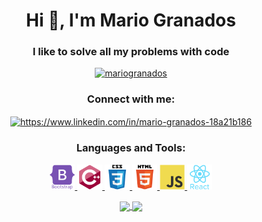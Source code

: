 <h1 align="center">Hi 👋, I'm Mario Granados</h1>
<h3 align="center">I like to solve all my problems with code</h3>

<p align="center"> <a href="https://github.com/ryo-ma/github-profile-trophy"><img src="https://github-profile-trophy.vercel.app/?username=mariogranados" alt="mariogranados" /></a> </p>

<h3 align="center">Connect with me:</h3>
<p align="center">
<a href="https://linkedin.com/in/https://www.linkedin.com/in/mario-granados-18a21b186" target="blank"><img align="center" src="https://raw.githubusercontent.com/rahuldkjain/github-profile-readme-generator/master/src/images/icons/Social/linked-in-alt.svg" alt="https://www.linkedin.com/in/mario-granados-18a21b186" height="30" width="40" /></a>
</p>

<h3 align="center">Languages and Tools:</h3>
<p align="center"> <a href="https://getbootstrap.com" target="_blank" rel="noreferrer"> <img src="https://raw.githubusercontent.com/devicons/devicon/master/icons/bootstrap/bootstrap-plain-wordmark.svg" alt="bootstrap" width="40" height="40"/> </a> <a href="https://www.w3schools.com/cpp/" target="_blank" rel="noreferrer"> <img src="https://raw.githubusercontent.com/devicons/devicon/master/icons/cplusplus/cplusplus-original.svg" alt="cplusplus" width="40" height="40"/> </a> <a href="https://www.w3schools.com/css/" target="_blank" rel="noreferrer"> <img src="https://raw.githubusercontent.com/devicons/devicon/master/icons/css3/css3-original-wordmark.svg" alt="css3" width="40" height="40"/> </a> <a href="https://www.w3.org/html/" target="_blank" rel="noreferrer"> <img src="https://raw.githubusercontent.com/devicons/devicon/master/icons/html5/html5-original-wordmark.svg" alt="html5" width="40" height="40"/> </a> <a href="https://developer.mozilla.org/en-US/docs/Web/JavaScript" target="_blank" rel="noreferrer"> <img src="https://raw.githubusercontent.com/devicons/devicon/master/icons/javascript/javascript-original.svg" alt="javascript" width="40" height="40"/> </a> <a href="https://reactjs.org/" target="_blank" rel="noreferrer"> <img src="https://raw.githubusercontent.com/devicons/devicon/master/icons/react/react-original-wordmark.svg" alt="react" width="40" height="40"/> </a> </p>

<p align="center">
<a href="https://github.com/MarioGranados">
  <img height="140em" align="center" src="https://github-readme-stats.vercel.app/api/top-langs/?username=MarioGranados&layout=compact&theme=dark&langs_count=4" />
</a>
<a href="https://github.com/MarioGranados">
  <img height="140em" align="center" src="https://github-readme-stats.vercel.app/api?username=MarioGranados&theme=dark&layout=compact&repo=convoychat&hide=stars,prs&custom_title=My GitHub Stats" />
</a>
</p><br>


<!--
**MarioGranados/MarioGranados** is a ✨ _special_ ✨ repository because its `README.md` (this file) appears on your GitHub profile.

Here are some ideas to get you started:

- 🔭 I’m currently working on a movie-application
- 🌱 I’m currently learning React
- 👯 I’m looking to collaborate on E-Commerce Sites
- 🤔 I’m looking for help with making APIs
- 💬 Ask me about my portfolio projects
- 📫 How to reach me: mario.alberto.granados1@gmail.com
- ⚡ Fun fact: I started coding because I wanted to create software for my Digital Audio Workstation.
-->
